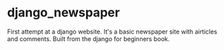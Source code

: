 # django_newspaper
First attempt at a django website. It's a basic newspaper site with airticles and comments. Built from the django for beginners book. 
